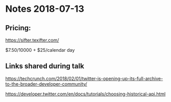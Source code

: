 # Notes 2018-07-13

## Pricing:

https://sifter.texifter.com/

$7.50/10000 + $25/calendar day

## Links shared during talk

https://techcrunch.com/2018/02/01/twitter-is-opening-up-its-full-archive-to-the-broader-developer-community/

https://developer.twitter.com/en/docs/tutorials/choosing-historical-api.html
